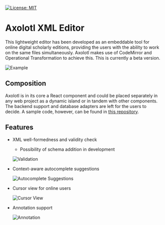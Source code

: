 [![License: MIT](https://img.shields.io/badge/License-MIT-yellow.svg)](https://opensource.org/licenses/MIT)

# Axolotl XML Editor

This lightweight editor has been developed as an embeddable tool for online digital scholarly editions, providing the users with the ability to work on the same files simultaneously. Axolotl makes use of CodeMirror and Operational Transformation to achieve this. This is currently a beta version.

![Example](https://drive.google.com/uc?id=179KiNejoK7kViUKTJ6eDuztvr6M0t5Qc)

## Composition

Axolotl is in its core a React component and could be placed separately in any web project as a dynamic island or in tandem with other components. The backend support and database adapters are left for the users to decide. A sample code, however, can be found in [this repository](https://github.com/NoonShin/Axolotl-Server).

## Features

- XML well-formedness and validity check
  - Possibility of schema addition in development
    
  ![Validation](https://drive.google.com/uc?export=view&id=1hBSQ1wNY5ShdxmEhV4uIoisej1AxDFrj)

- Context-aware autocomplete suggestions
  
  ![Autocomplete Suggestions](https://drive.google.com/uc?export=view&id=1qysXwUn-a9xYBqcAsrbLpsQnD847fhiU)

- Cursor view for online users
  
  ![Cursor View](https://drive.google.com/uc?export=view&id=16p1PhOFZtJtngIt9yvbZ2oe-2OhWGwFA)

- Annotation support
  
  ![Annotation](https://drive.google.com/uc?export=view&id=1Pm8IrMsWeEZDJcv0kyo9RO1BmuOWaj8y)

